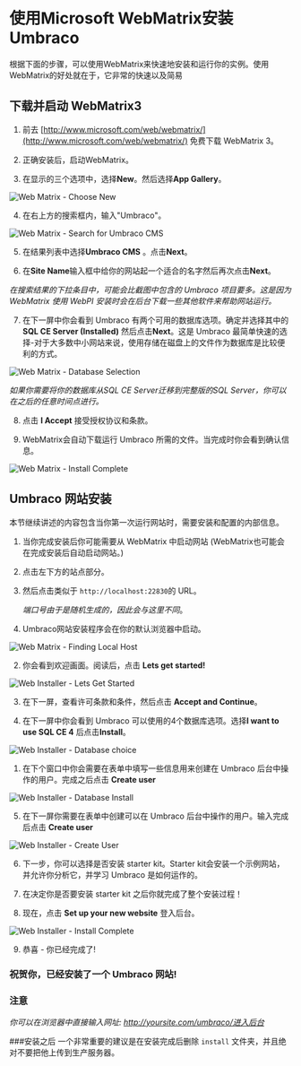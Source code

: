 # 使用Microsoft WebMatrix安装Umbraco  #

根据下面的步骤，可以使用WebMatrix来快速地安装和运行你的实例。使用WebMatrix的好处就在于，它非常的快速以及简易

## 下载并启动 WebMatrix3 ##

1. 前去 [http://www.microsoft.com/web/webmatrix/](http://www.microsoft.com/web/webmatrix/) 免费下载 WebMatrix 3。

2. 正确安装后，启动WebMatrix。

3. 在显示的三个选项中，选择**New**。然后选择**App Gallery**。

  ![Web Matrix - Choose New](images/WebMatrix/webmatrix3-start.PNG)

4. 在右上方的搜索框内，输入"Umbraco"。

  ![Web Matrix - Search for Umbraco CMS](images/WebMatrix/webmatrix-search.png)

5. 在结果列表中选择**Umbraco CMS** 。点击**Next**。

6. 在**Site Name**输入框中给你的网站起一个适合的名字然后再次点击**Next**。

  *在搜索结果的下拉条目中，可能会比截图中包含的 Umbraco 项目要多。这是因为 WebMatrix 使用 WebPI 安装时会在后台下载一些其他软件来帮助网站运行。*

7. 在下一屏中你会看到 Umbraco 有两个可用的数据库选项。确定并选择其中的 **SQL CE Server (Installed)** 然后点击**Next**。这是 Umbraco 最简单快速的选择-对于大多数中小网站来说，使用存储在磁盘上的文件作为数据库是比较便利的方式。

  ![Web Matrix - Database Selection](images/WebMatrix/webmatrix3-database.png)

  *如果你需要将你的数据库从SQL CE Server迁移到完整版的SQL Server，你可以在之后的任意时间点进行。*

8. 点击 **I Accept** 接受授权协议和条款。

9. WebMatrix会自动下载运行 Umbraco 所需的文件。当完成时你会看到确认信息。

  ![Web Matrix - Install Complete](images/WebMatrix/webmatrix3-install-complete.png)

## Umbraco 网站安装 ##
本节继续讲述的内容包含当你第一次运行网站时，需要安装和配置的内部信息。	
1. 当你完成安装后你可能需要从 WebMatrix 中启动网站 (WebMatrix也可能会在完成安装后自动启动网站。)
  1. 点击左下方的站点部分。

  2. 然后点击类似于 `http://localhost:22830`的 URL。

     *端口号由于是随机生成的，因此会与这里不同*。

  3. Umbraco网站安装程序会在你的默认浏览器中启动。

  ![Web Matrix - Finding Local Host](images/WebMatrix/webmatrix3-localhost.png)

2. 你会看到欢迎画面。阅读后，点击 **Lets get started!**

  ![Web Installer - Lets Get Started](images/WebMatrix/web-start.png)

3. 在下一屏，查看许可条款和条件，然后点击 **Accept and Continue**。

4. 在下一屏中你会看到 Umbraco 可以使用的4个数据库选项。选择**I want to use SQL CE 4** 后点击**Install**。

  ![Web Installer - Database choice](images/WebMatrix/web-db-CE.png)

1. 在下个窗口中你会需要在表单中填写一些信息用来创建在 Umbraco 后台中操作的用户。完成之后点击 **Create user**

  ![Web Installer - Database Install](images/WebMatrix/web-db-install.png)

5. 在下一屏你需要在表单中创建可以在 Umbraco 后台中操作的用户。输入完成后点击 **Create user**

  ![Web Installer - Create User](images/WebMatrix/web-user.png)

6.  下一步，你可以选择是否安装 starter kit。Starter kit会安装一个示例网站，并允许你分析它，并学习 Umbraco 是如何运作的。


7. 在决定你是否要安装 starter kit 之后你就完成了整个安装过程！

8. 现在，点击 **Set up your new website** 登入后台。

  ![Web Installer - Install Complete](images/WebMatrix/web-finish.png)

9. 恭喜 - 你已经完成了!

### 祝贺你，已经安装了一个 Umbraco 网站!

### 注意
*你可以在浏览器中直接输入网址: http://yoursite.com/umbraco/进入后台*

###安装之后
一个非常重要的建议是在安装完成后删除 `install` 文件夹，并且绝对不要把他上传到生产服务器。